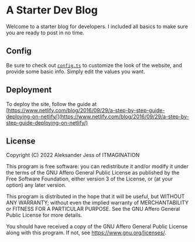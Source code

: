 # A Starter Dev Blog

Welcome to a starter blog for developers. I included all basics to make sure you are ready to post in no time. 

## Config
Be sure to check out [`config.ts`](./config.ts) to customize the look of the website, and provide some basic info. Simply edit the values you want.

## Deployment
To deploy the site, follow the guide at [https://www.netlify.com/blog/2016/09/29/a-step-by-step-guide-deploying-on-netlify/](https://www.netlify.com/blog/2016/09/29/a-step-by-step-guide-deploying-on-netlify/)

## License 
Copyright (C) 2022 Aleksander Jess of ITMAGINATION

This program is free software: you can redistribute it and/or modify it under the terms of the GNU Affero General Public License as published by the Free Software Foundation, either version 3 of the License, or (at your option) any later version.

This program is distributed in the hope that it will be useful, but WITHOUT ANY WARRANTY; without even the implied warranty of MERCHANTABILITY or FITNESS FOR A PARTICULAR PURPOSE. See the GNU Affero General Public License for more details.

You should have received a copy of the GNU Affero General Public License along with this program. If not, see <https://www.gnu.org/licenses/>.
